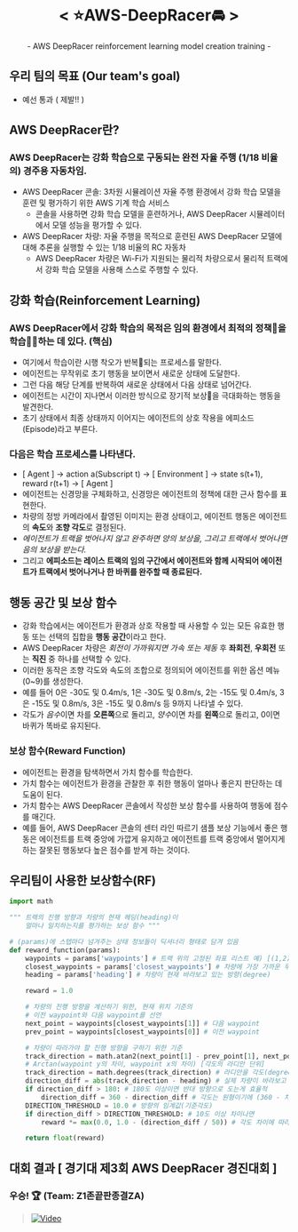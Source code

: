 <div align="center">
  <h1>< ⭐AWS-DeepRacer🚘 ></h1>
  - AWS DeepRacer reinforcement learning model creation training -
</div>

## 우리 팀의 목표 (Our team's goal)
- 예선 통과 ( 제발!! )

## AWS DeepRacer란?
### AWS DeepRacer는 강화 학습으로 구동되는 완전 자율 주행 (1/18 비율의) 경주용 자동차임.
- AWS DeepRacer 콘솔: 3차원 시뮬레이션 자율 주행 환경에서 강화 학습 모델을 훈련 및 평가하기 위한 AWS 기계 학습 서비스
  * 콘솔을 사용하면 강화 학습 모델을 훈련하거나, AWS DeepRacer 시뮬레이터에서 모델 성능을 평가할 수 있다.
- AWS DeepRacer 차량: 자율 주행을 목적으로 훈련된 AWS DeepRacer 모델에 대해 추론을 실행할 수 있는 1/18 비율의 RC 자동차
  * AWS DeepRacer 차량은 Wi-Fi가 지원되는 물리적 차량으로서 물리적 트랙에서 강화 학습 모델을 사용해 스스로 주행할 수 있다.
 
## 강화 학습(Reinforcement Learning)
### AWS DeepRacer에서 강화 학습의 목적은 임의 환경에서 최적의 정책📑을 학습👨‍🏫하는 데 있다. (핵심)
- 여기에서 학습이란 시행 착오가 반복🔄되는 프로세스를 말한다.
- 에이전트는 무작위로 초기 행동을 보이면서 새로운 상태에 도달한다.
- 그런 다음 해당 단계를 반복하여 새로운 상태에서 다음 상태로 넘어간다.
- 에이전트는 시간이 지나면서 이러한 방식으로 장기적 보상🎁을 극대화하는 행동을 발견한다.
- 초기 상태에서 최종 상태까지 이어지는 에이전트의 상호 작용을 에피소드(Episode)라고 부른다.
### 다음은 학습 프로세스를 나타낸다.
- [ Agent ] -> action a(Subscript t) -> [ Environment ] -> state s(t+1), reward r(t+1) -> [ Agent ]
- 에이전트는 신경망을 구체화하고, 신경망은 에이전트의 정책에 대한 근사 함수를 표현한다.
- 차량의 정방 카메라에서 촬영된 이미지는 환경 상태이고, 에이전트 행동은 에이전트의 **속도**와 **조향 각도**로 결정된다.
- *에이전트가 트랙을 벗어나지 않고 완주하면 양의 보상을, 그리고 트랙에서 벗어나면 음의 보상을 받는다.*
- 그리고 **에피소드는 레이스 트랙의 임의 구간에서 에이전트와 함께 시작되어 에이전트가 트랙에서 벗어나거나 한 바퀴를 완주할 때 종료된다.**

## 행동 공간 및 보상 함수
- 강화 학습에서는 에이전트가 환경과 상호 작용할 때 사용할 수 있는 모든 유효한 행동 또는 선택의 집합을 **행동 공간**이라고 한다.
- AWS DeepRacer 차량은 *회전이 가까워지면 가속 또는 제동* 후 **좌회전**, **우회전** 또는 **직진** 중 하나를 선택할 수 있다.
- 이러한 동작은 조향 각도와 속도의 조합으로 정의되어 에이전트를 위한 옵션 메뉴(0~9)를 생성한다.
- 예를 들어 0은 -30도 및 0.4m/s, 1은 -30도 및 0.8m/s, 2는 -15도 및 0.4m/s, 3은 -15도 및 0.8m/s, 3은 -15도 및 0.8m/s 등 9까지 나타낼 수 있다.
- 각도가 *음수*이면 차를 **오른쪽**으로 돌리고, *양수*이면 차를 **왼쪽**으로 돌리고, 0이면 바퀴가 똑바로 유지된다.
### 보상 함수(Reward Function)
- 에이전트는 환경을 탐색하면서 가치 함수를 학습한다.
- 가치 함수는 에이전트가 환경을 관찰한 후 취한 행동이 얼마나 좋은지 판단하는 데 도움이 된다.
- 가치 함수는 AWS DeepRacer 콘솔에서 작성한 보상 함수를 사용하여 행동에 점수를 매긴다.
- 예를 들어, AWS DeepRacer 콘솔의 센터 라인 따르기 샘플 보상 기능에서 좋은 행동은 에이전트를 트랙 중앙에 가깝게 유지하고 에이전트를 트랙 중앙에서 멀어지게 하는 잘못된 행동보다 높은 점수를 받게 하는 것이다.

## 우리팀이 사용한 보상함수(RF)
```python
import math

""" 트랙의 진행 방향과 차량의 현재 헤딩(heading)이
    얼마나 일치하는지를 평가하는 보상 함수 """

# (params)에 스텝마다 넘겨주는 상태 정보들이 딕셔너리 형태로 담겨 있음
def reward_function(params):  
    waypoints = params['waypoints'] # 트랙 위의 고정된 좌표 리스트 예) [(1,2),(3,4), ... ]
    closest_waypoints = params['closest_waypoints'] # 차량에 가장 가까운 두 개의 waypoint 인덱스 값 [앞, 뒤]
    heading = params['heading'] # 차량이 현재 바라보고 있는 방향(degree)

    reward = 1.0

    # 차량의 진행 방향을 계산하기 위한, 현재 위치 기준의
    # 이전 waypoint와 다음 waypoint를 선언
    next_point = waypoints[closest_waypoints[1]] # 다음 waypoint
    prev_point = waypoints[closest_waypoints[0]] # 이전 waypoint

    # 차량이 따라가야 할 진행 방향을 구하기 위한 기준
    track_direction = math.atan2(next_point[1] - prev_point[1], next_point[0] - prev_point[0])
    # Arctan(waypoint y의 차이, waypoint x의 차이) [각도의 라디안 단위]
    track_direction = math.degrees(track_direction) # 라디안을 각도(degree)로 바꿈
    direction_diff = abs(track_direction - heading) # 실제 차량이 바라보고 있는 값의 차이를 구함
    if direction_diff > 180: # 180도 이상이면 반대 방향으로 도는게 효율적
        direction_diff = 360 - direction_diff # 각도는 원형이기에 (360 - 차이)로 계산
    DIRECTION_THRESHOLD = 10.0 # 방향의 임계값(기준각도)
    if direction_diff > DIRECTION_THRESHOLD: # 10도 이상 차이나면
        reward *= max(0.0, 1.0 - (direction_diff / 50)) # 각도 차이에 따라 보상값을 유연하게 깎아버림

    return float(reward)
```

## 대회 결과 [ 경기대 제3회 AWS DeepRacer 경진대회 ]
### 우승! 🏆 (Team: Z1존끝판종결ZA)
> [![Video](http://img.youtube.com/vi/YPxOdy3E4a0/0.jpg)](https://www.youtube.com/watch?v=YPxOdy3E4a0)
